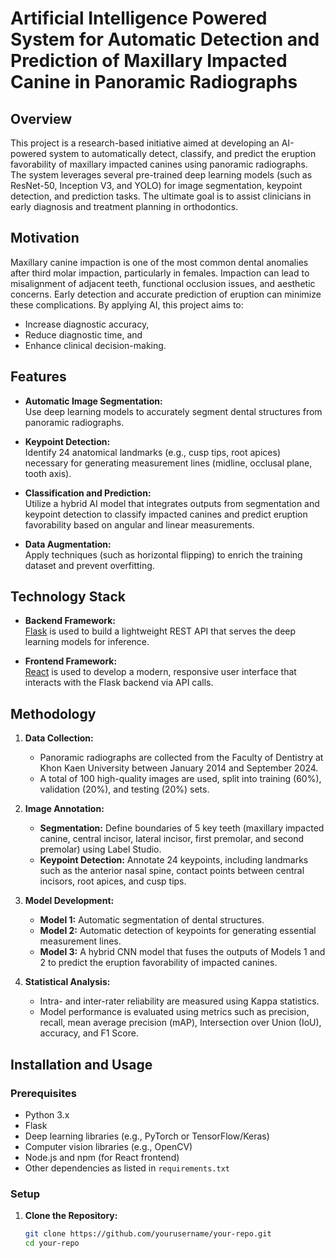 # Artificial Intelligence Powered System for Automatic Detection and Prediction of Maxillary Impacted Canine in Panoramic Radiographs

## Overview

This project is a research-based initiative aimed at developing an AI-powered system to automatically detect, classify, and predict the eruption favorability of maxillary impacted canines using panoramic radiographs. The system leverages several pre-trained deep learning models (such as ResNet-50, Inception V3, and YOLO) for image segmentation, keypoint detection, and prediction tasks. The ultimate goal is to assist clinicians in early diagnosis and treatment planning in orthodontics.

## Motivation

Maxillary canine impaction is one of the most common dental anomalies after third molar impaction, particularly in females. Impaction can lead to misalignment of adjacent teeth, functional occlusion issues, and aesthetic concerns. Early detection and accurate prediction of eruption can minimize these complications. By applying AI, this project aims to:
- Increase diagnostic accuracy,
- Reduce diagnostic time, and
- Enhance clinical decision-making.

## Features

- **Automatic Image Segmentation:**  
  Use deep learning models to accurately segment dental structures from panoramic radiographs.
  
- **Keypoint Detection:**  
  Identify 24 anatomical landmarks (e.g., cusp tips, root apices) necessary for generating measurement lines (midline, occlusal plane, tooth axis).
  
- **Classification and Prediction:**  
  Utilize a hybrid AI model that integrates outputs from segmentation and keypoint detection to classify impacted canines and predict eruption favorability based on angular and linear measurements.
  
- **Data Augmentation:**  
  Apply techniques (such as horizontal flipping) to enrich the training dataset and prevent overfitting.

## Technology Stack

- **Backend Framework:**  
  [Flask](https://flask.palletsprojects.com/) is used to build a lightweight REST API that serves the deep learning models for inference.

- **Frontend Framework:**  
  [React](https://reactjs.org/) is used to develop a modern, responsive user interface that interacts with the Flask backend via API calls.

## Methodology

1. **Data Collection:**  
   - Panoramic radiographs are collected from the Faculty of Dentistry at Khon Kaen University between January 2014 and September 2024.
   - A total of 100 high-quality images are used, split into training (60%), validation (20%), and testing (20%) sets.

2. **Image Annotation:**  
   - **Segmentation:** Define boundaries of 5 key teeth (maxillary impacted canine, central incisor, lateral incisor, first premolar, and second premolar) using Label Studio.
   - **Keypoint Detection:** Annotate 24 keypoints, including landmarks such as the anterior nasal spine, contact points between central incisors, root apices, and cusp tips.

3. **Model Development:**  
   - **Model 1:** Automatic segmentation of dental structures.
   - **Model 2:** Automatic detection of keypoints for generating essential measurement lines.
   - **Model 3:** A hybrid CNN model that fuses the outputs of Models 1 and 2 to predict the eruption favorability of impacted canines.

4. **Statistical Analysis:**  
   - Intra- and inter-rater reliability are measured using Kappa statistics.
   - Model performance is evaluated using metrics such as precision, recall, mean average precision (mAP), Intersection over Union (IoU), accuracy, and F1 Score.

## Installation and Usage

### Prerequisites

- Python 3.x
- Flask
- Deep learning libraries (e.g., PyTorch or TensorFlow/Keras)
- Computer vision libraries (e.g., OpenCV)
- Node.js and npm (for React frontend)
- Other dependencies as listed in `requirements.txt`

### Setup

1. **Clone the Repository:**

   ```bash
   git clone https://github.com/yourusername/your-repo.git
   cd your-repo
